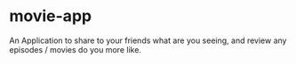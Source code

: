 # movie-app

An Application to share to your friends what are you seeing, and review any episodes / movies do you more like.
